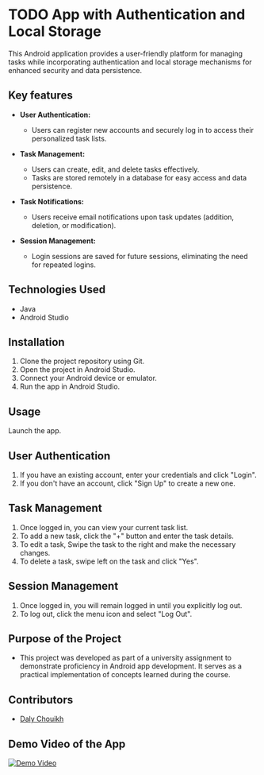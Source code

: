 # TODO App with Authentication and Local Storage

This Android application provides a user-friendly platform for managing tasks while incorporating authentication and local storage mechanisms for enhanced security and data persistence.

## Key features

* **User Authentication:**
    * Users can register new accounts and securely log in to access their personalized task lists.

* **Task Management:**

    * Users can create, edit, and delete tasks effectively.
    * Tasks are stored remotely in a database for easy access and data persistence.

* **Task Notifications:**

    * Users receive email notifications upon task updates (addition, deletion, or modification).

* **Session Management:**

    * Login sessions are saved for future sessions, eliminating the need for repeated logins.

## Technologies Used

* Java
* Android Studio

## Installation

1. Clone the project repository using Git.
2. Open the project in Android Studio.
3. Connect your Android device or emulator.
4. Run the app in Android Studio.

## Usage

Launch the app.

## User Authentication

1. If you have an existing account, enter your credentials and click "Login".
2. If you don't have an account, click "Sign Up" to create a new one.

## Task Management

1. Once logged in, you can view your current task list.
2. To add a new task, click the "+" button and enter the task details.
3. To edit a task, Swipe the task to the right and make the necessary changes.
4. To delete a task, swipe left on the task and click "Yes".


## Session Management

1. Once logged in, you will remain logged in until you explicitly log out.
2. To log out, click the menu icon and select "Log Out".

## Purpose of the Project

* This project was developed as part of a university assignment to demonstrate proficiency in Android app development. It serves as a practical implementation of concepts learned during the course.

## Contributors

* [Daly Chouikh](https://www.github.com/DalyChouikh)

## Demo Video of the App

[![Demo Video](https://drive.google.com/file/d/11JFZtPTqhcAzUSG69zDVSKb8BxZSn4n9/view?usp=sharing)](https://drive.google.com/file/d/11JFZtPTqhcAzUSG69zDVSKb8BxZSn4n9/view?usp=sharing)

